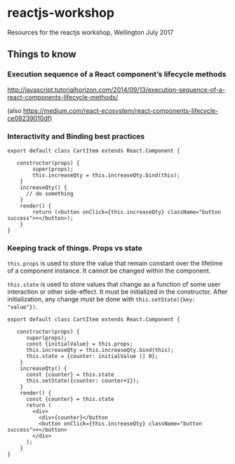 # reactjs-workshop
Resources for the reactjs workshop, Wellington July 2017


## Things to know

### Execution sequence of a React component’s lifecycle methods
http://javascript.tutorialhorizon.com/2014/09/13/execution-sequence-of-a-react-components-lifecycle-methods/

(also https://medium.com/react-ecosystem/react-components-lifecycle-ce09239010df)

### Interactivity and Binding best practices

    export default class CartItem extends React.Component {

       constructor(props) {
            super(props);
            this.increaseQty = this.increaseQty.bind(this);
        }
        increaseQty() {
          // do something
        }
        render() {
            return (<button onClick={this.increaseQty} className="button success">+</button>);
        }
    }

### Keeping track of things. Props vs state

`this.props` is used to store the value that remain constant over the lifetime of a component instance. It cannot be changed within the component.

`this.state` is used to store values that change as a function of some user interaction or other side-effect. It must be initialized in the constructor. After initialization, any change must be done with `this.setState({key: "value"})`.

    export default class CartItem extends React.Component {

       constructor(props) {
          super(props);
          const {initialValue} = this.props;
          this.increaseQty = this.increaseQty.bind(this);
          this.state = {counter: initialValue || 0};
        }
        increaseQty() {
          const {counter} = this.state
          this.setState({counter: counter+1});
        }
        render() {
          const {counter} = this.state
          return (
            <div>
              <div>{counter}</button
              <button onClick={this.increaseQty} className="button success">+</button>
            </div>
          );
        }
    }
